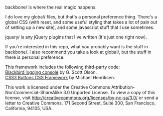 backbone/ is where the real magic happens.

I do love my global/ files, but that's a personal preference thing.
There's a global CSS (with reset, and some useful styling that takes a lot of pain out of setting up a new site), and some javascript stuff that I use sometimes.

jquery/ is any jQuery plugins that I've written (it's just one right now).

If you're interested in this repo, what you probably want is the stuff in backbone/.  I also recommend you take a look at global/, but the stuff in there is personal preference.

This framework includes the following third-party code:  
[Blackbird logging console](http://www.gscottolson.com/blackbirdjs/) by G. Scott Olson.  
[CSS3 Buttons CSS Framework](http://css3buttons.michaelhenriksen.dk/) by Michael Henriksen.  

This work is licensed under the Creative Commons Attribution-NonCommercial-ShareAlike 3.0 Unported License. To view a copy of this license, visit http://creativecommons.org/licenses/by-nc-sa/3.0/ or send a letter to Creative Commons, 171 Second Street, Suite 300, San Francisco, California, 94105, USA.
